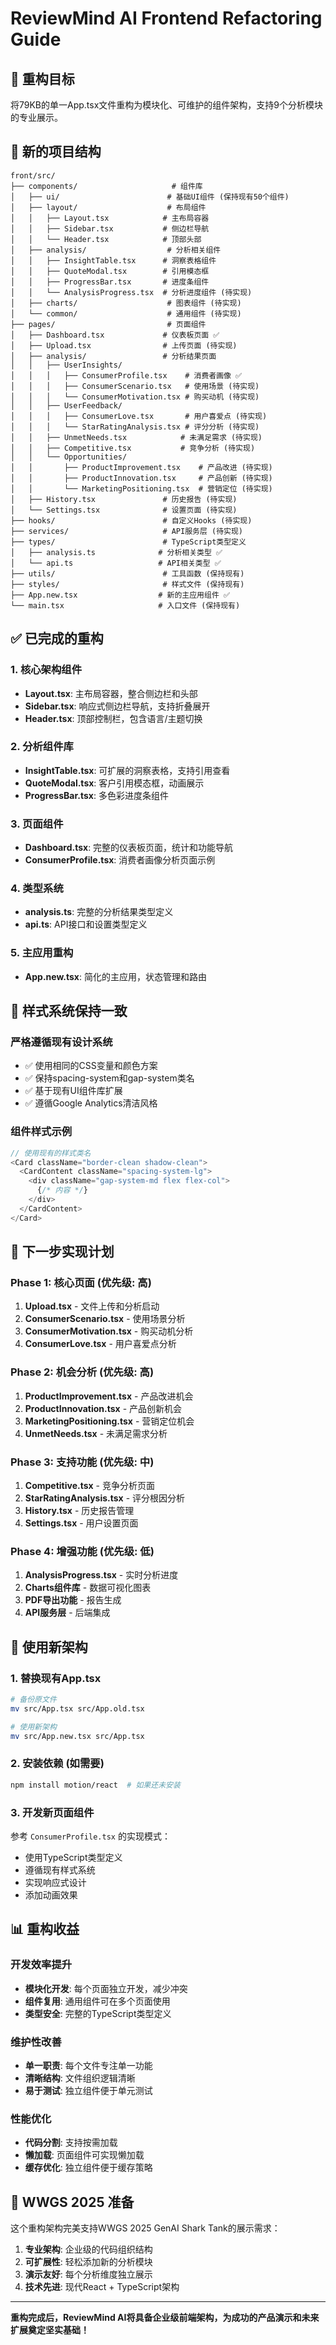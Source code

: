# ReviewMind AI Frontend Refactoring Guide

## 🎯 重构目标

将79KB的单一App.tsx文件重构为模块化、可维护的组件架构，支持9个分析模块的专业展示。

## 📁 新的项目结构

```
front/src/
├── components/                     # 组件库
│   ├── ui/                        # 基础UI组件 (保持现有50个组件)
│   ├── layout/                    # 布局组件
│   │   ├── Layout.tsx            # 主布局容器
│   │   ├── Sidebar.tsx           # 侧边栏导航
│   │   └── Header.tsx            # 顶部头部
│   ├── analysis/                  # 分析相关组件
│   │   ├── InsightTable.tsx      # 洞察表格组件
│   │   ├── QuoteModal.tsx        # 引用模态框
│   │   ├── ProgressBar.tsx       # 进度条组件
│   │   └── AnalysisProgress.tsx  # 分析进度组件 (待实现)
│   ├── charts/                    # 图表组件 (待实现)
│   └── common/                    # 通用组件 (待实现)
├── pages/                         # 页面组件
│   ├── Dashboard.tsx             # 仪表板页面 ✅
│   ├── Upload.tsx                # 上传页面 (待实现)
│   ├── analysis/                 # 分析结果页面
│   │   ├── UserInsights/
│   │   │   ├── ConsumerProfile.tsx    # 消费者画像 ✅
│   │   │   ├── ConsumerScenario.tsx   # 使用场景 (待实现)
│   │   │   └── ConsumerMotivation.tsx # 购买动机 (待实现)
│   │   ├── UserFeedback/
│   │   │   ├── ConsumerLove.tsx       # 用户喜爱点 (待实现)
│   │   │   └── StarRatingAnalysis.tsx # 评分分析 (待实现)
│   │   ├── UnmetNeeds.tsx            # 未满足需求 (待实现)
│   │   ├── Competitive.tsx           # 竞争分析 (待实现)
│   │   └── Opportunities/
│   │       ├── ProductImprovement.tsx    # 产品改进 (待实现)
│   │       ├── ProductInnovation.tsx     # 产品创新 (待实现)
│   │       └── MarketingPositioning.tsx  # 营销定位 (待实现)
│   ├── History.tsx               # 历史报告 (待实现)
│   └── Settings.tsx              # 设置页面 (待实现)
├── hooks/                        # 自定义Hooks (待实现)
├── services/                     # API服务层 (待实现)
├── types/                        # TypeScript类型定义
│   ├── analysis.ts              # 分析相关类型 ✅
│   └── api.ts                   # API相关类型 ✅
├── utils/                        # 工具函数 (保持现有)
├── styles/                       # 样式文件 (保持现有)
├── App.new.tsx                  # 新的主应用组件 ✅
└── main.tsx                     # 入口文件 (保持现有)
```

## ✅ 已完成的重构

### 1. 核心架构组件
- **Layout.tsx**: 主布局容器，整合侧边栏和头部
- **Sidebar.tsx**: 响应式侧边栏导航，支持折叠展开
- **Header.tsx**: 顶部控制栏，包含语言/主题切换

### 2. 分析组件库
- **InsightTable.tsx**: 可扩展的洞察表格，支持引用查看
- **QuoteModal.tsx**: 客户引用模态框，动画展示
- **ProgressBar.tsx**: 多色彩进度条组件

### 3. 页面组件
- **Dashboard.tsx**: 完整的仪表板页面，统计和功能导航
- **ConsumerProfile.tsx**: 消费者画像分析页面示例

### 4. 类型系统
- **analysis.ts**: 完整的分析结果类型定义
- **api.ts**: API接口和设置类型定义

### 5. 主应用重构
- **App.new.tsx**: 简化的主应用，状态管理和路由

## 🎨 样式系统保持一致

### 严格遵循现有设计系统
- ✅ 使用相同的CSS变量和颜色方案
- ✅ 保持spacing-system和gap-system类名
- ✅ 基于现有UI组件库扩展
- ✅ 遵循Google Analytics清洁风格

### 组件样式示例
```typescript
// 使用现有的样式类名
<Card className="border-clean shadow-clean">
  <CardContent className="spacing-system-lg">
    <div className="gap-system-md flex flex-col">
      {/* 内容 */}
    </div>
  </CardContent>
</Card>
```

## 🚀 下一步实现计划

### Phase 1: 核心页面 (优先级: 高)
1. **Upload.tsx** - 文件上传和分析启动
2. **ConsumerScenario.tsx** - 使用场景分析
3. **ConsumerMotivation.tsx** - 购买动机分析
4. **ConsumerLove.tsx** - 用户喜爱点分析

### Phase 2: 机会分析 (优先级: 高)
1. **ProductImprovement.tsx** - 产品改进机会
2. **ProductInnovation.tsx** - 产品创新机会
3. **MarketingPositioning.tsx** - 营销定位机会
4. **UnmetNeeds.tsx** - 未满足需求分析

### Phase 3: 支持功能 (优先级: 中)
1. **Competitive.tsx** - 竞争分析页面
2. **StarRatingAnalysis.tsx** - 评分根因分析
3. **History.tsx** - 历史报告管理
4. **Settings.tsx** - 用户设置页面

### Phase 4: 增强功能 (优先级: 低)
1. **AnalysisProgress.tsx** - 实时分析进度
2. **Charts组件库** - 数据可视化图表
3. **PDF导出功能** - 报告生成
4. **API服务层** - 后端集成

## 🔧 使用新架构

### 1. 替换现有App.tsx
```bash
# 备份原文件
mv src/App.tsx src/App.old.tsx

# 使用新架构
mv src/App.new.tsx src/App.tsx
```

### 2. 安装依赖 (如需要)
```bash
npm install motion/react  # 如果还未安装
```

### 3. 开发新页面组件
参考 `ConsumerProfile.tsx` 的实现模式：
- 使用TypeScript类型定义
- 遵循现有样式系统
- 实现响应式设计
- 添加动画效果

## 📊 重构收益

### 开发效率提升
- **模块化开发**: 每个页面独立开发，减少冲突
- **组件复用**: 通用组件可在多个页面使用
- **类型安全**: 完整的TypeScript类型定义

### 维护性改善
- **单一职责**: 每个文件专注单一功能
- **清晰结构**: 文件组织逻辑清晰
- **易于测试**: 独立组件便于单元测试

### 性能优化
- **代码分割**: 支持按需加载
- **懒加载**: 页面组件可实现懒加载
- **缓存优化**: 独立组件便于缓存策略

## 🎯 WWGS 2025 准备

这个重构架构完美支持WWGS 2025 GenAI Shark Tank的展示需求：

1. **专业架构**: 企业级的代码组织结构
2. **可扩展性**: 轻松添加新的分析模块
3. **演示友好**: 每个分析维度独立展示
4. **技术先进**: 现代React + TypeScript架构

---

**重构完成后，ReviewMind AI将具备企业级前端架构，为成功的产品演示和未来扩展奠定坚实基础！**
